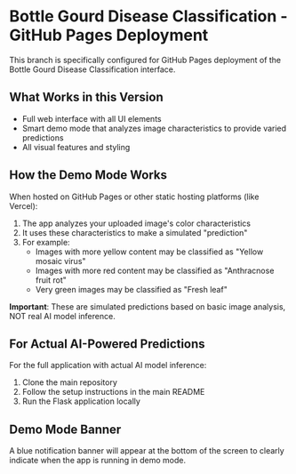 # Bottle Gourd Disease Classification - GitHub Pages Deployment

This branch is specifically configured for GitHub Pages deployment of the Bottle Gourd Disease Classification interface.

## What Works in this Version

- Full web interface with all UI elements
- Smart demo mode that analyzes image characteristics to provide varied predictions
- All visual features and styling

## How the Demo Mode Works

When hosted on GitHub Pages or other static hosting platforms (like Vercel):

1. The app analyzes your uploaded image's color characteristics
2. It uses these characteristics to make a simulated "prediction"
3. For example:
   - Images with more yellow content may be classified as "Yellow mosaic virus"
   - Images with more red content may be classified as "Anthracnose fruit rot"
   - Very green images may be classified as "Fresh leaf"

**Important**: These are simulated predictions based on basic image analysis, NOT real AI model inference.

## For Actual AI-Powered Predictions

For the full application with actual AI model inference:

1. Clone the main repository
2. Follow the setup instructions in the main README
3. Run the Flask application locally

## Demo Mode Banner

A blue notification banner will appear at the bottom of the screen to clearly indicate when the app is running in demo mode.
